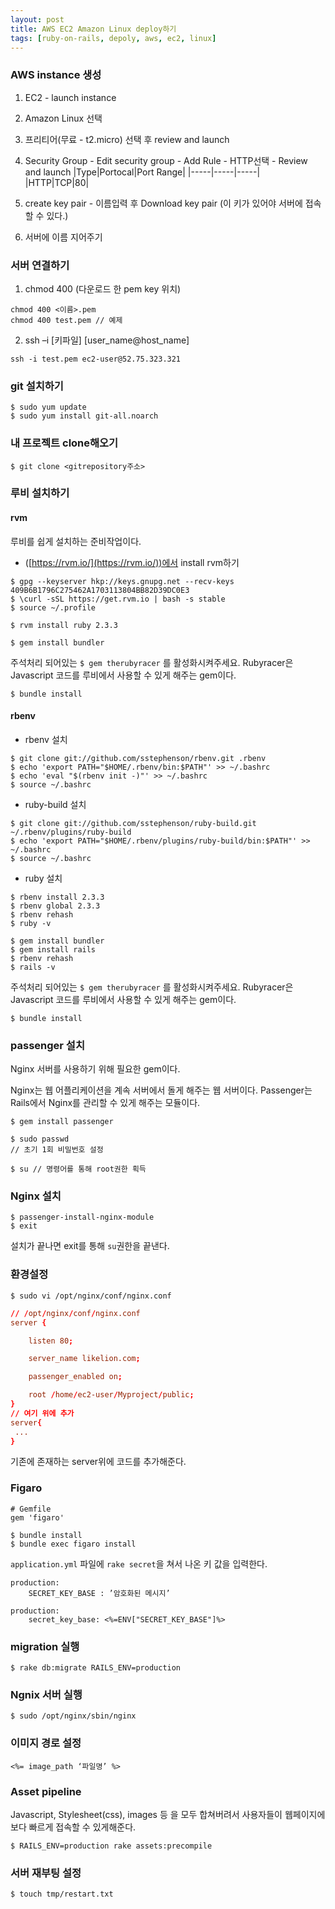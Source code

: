 ```yaml
---
layout: post
title: AWS EC2 Amazon Linux deploy하기
tags: [ruby-on-rails, depoly, aws, ec2, linux]
---
```


### AWS instance 생성

1. EC2 - launch instance
2. Amazon Linux 선택
3. 프리티어(무료 - t2.micro) 선택 후 review and launch
4. Security Group - Edit security group - Add Rule - HTTP선택 - Review and launch
|Type|Portocal|Port Range|
|-----|-----|-----|
|HTTP|TCP|80|

5. create key pair - 이름입력 후 Download key pair (이 키가 있어야 서버에 접속할 수 있다.)
6. 서버에 이름 지어주기

### 서버 연결하기

1. chmod 400 (다운로드 한 pem key 위치)
```
chmod 400 <이름>.pem
chmod 400 test.pem // 예제
```

2. ssh –i [키파일] [user_name@host_name]
```
ssh -i test.pem ec2-user@52.75.323.321
```

### git 설치하기

```
$ sudo yum update
$ sudo yum install git-all.noarch
```

### 내 프로젝트 clone해오기
```
$ git clone <gitrepository주소>
```

### 루비 설치하기

#### rvm

루비를 쉽게 설치하는 준비작업이다.

- ([https://rvm.io/](https://rvm.io/))에서 install rvm하기

```
$ gpg --keyserver hkp://keys.gnupg.net --recv-keys 409B6B1796C275462A1703113804BB82D39DC0E3
$ \curl -sSL https://get.rvm.io | bash -s stable
$ source ~/.profile

$ rvm install ruby 2.3.3
```
```
$ gem install bundler
```

주석처리 되어있는 `$ gem therubyracer` 를 활성화시켜주세요.
Rubyracer은 Javascript 코드를 루비에서 사용할 수 있게 해주는 gem이다.

```
$ bundle install
```

#### rbenv

- rbenv 설치

```
$ git clone git://github.com/sstephenson/rbenv.git .rbenv
$ echo 'export PATH="$HOME/.rbenv/bin:$PATH"' >> ~/.bashrc
$ echo 'eval "$(rbenv init -)"' >> ~/.bashrc
$ source ~/.bashrc
```

- ruby-build 설치

```
$ git clone git://github.com/sstephenson/ruby-build.git ~/.rbenv/plugins/ruby-build
$ echo 'export PATH="$HOME/.rbenv/plugins/ruby-build/bin:$PATH"' >> ~/.bashrc
$ source ~/.bashrc
```

- ruby 설치

```
$ rbenv install 2.3.3
$ rbenv global 2.3.3
$ rbenv rehash
$ ruby -v
```

```
$ gem install bundler
$ gem install rails
$ rbenv rehash
$ rails -v
```

주석처리 되어있는 `$ gem therubyracer` 를 활성화시켜주세요.
Rubyracer은 Javascript 코드를 루비에서 사용할 수 있게 해주는 gem이다.

```
$ bundle install
```

### passenger 설치

Nginx 서버를 사용하기 위해 필요한 gem이다.

Nginx는 웹 어플리케이션을 계속 서버에서 돌게 해주는 웹 서버이다. Passenger는 Rails에서 Nginx를 관리할 수 있게 해주는 모듈이다.

```
$ gem install passenger
```
```
$ sudo passwd
// 초기 1회 비밀번호 설정
```
```
$ su // 명령어를 통해 root권한 획득
```

### Nginx 설치

```
$ passenger-install-nginx-module
$ exit
```
설치가 끝나면 exit를 통해 `su`권한을 끝낸다.

### 환경설정

```
$ sudo vi /opt/nginx/conf/nginx.conf
```

```conf
// /opt/nginx/conf/nginx.conf
server {

    listen 80;

    server_name likelion.com;

    passenger_enabled on;

    root /home/ec2-user/Myproject/public;
}
// 여기 위에 추가
server{
 ...
}
```

기존에 존재하는 server위에 코드를 추가해준다.

### Figaro

```
# Gemfile
gem 'figaro'
```

```
$ bundle install
$ bundle exec figaro install
```

`application.yml` 파일에 `rake secret`을 쳐서 나온 키 값을 입력한다.

```
production:
	SECRET_KEY_BASE : ’암호화된 메시지’
```

```
production:
	secret_key_base: <%=ENV["SECRET_KEY_BASE"]%>
```

### migration 실행

```
$ rake db:migrate RAILS_ENV=production
```

### Ngnix 서버 실행

```
$ sudo /opt/nginx/sbin/nginx
```

### 이미지 경로 설정

```
<%= image_path ‘파일명’ %>
```

### Asset pipeline

Javascript, Stylesheet(css), images 등 을 모두 합쳐버려서 사용자들이 웹페이지에 보다 빠르게 접속할 수 있게해준다.

```
$ RAILS_ENV=production rake assets:precompile
```

### 서버 재부팅 설정

```
$ touch tmp/restart.txt
```